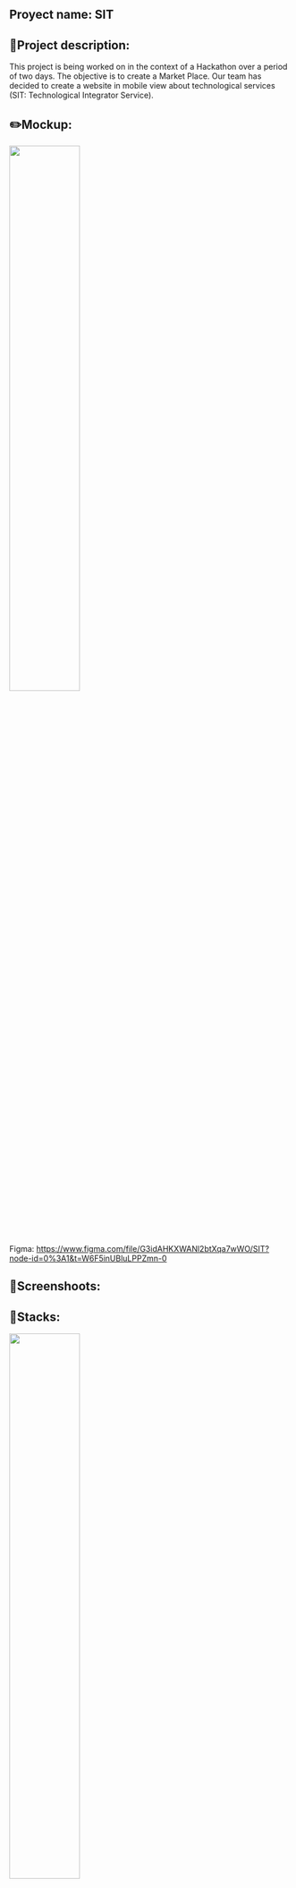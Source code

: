 ## Proyect name: SIT

## 📝Project description:

This project is being worked on in the context of a Hackathon over a period of two days. The objective is to create a Market Place. Our team has decided to create a website in mobile view about technological services (SIT: Technological Integrator Service).

## ✏️Mockup:
<img src="https://user-images.githubusercontent.com/113030390/220853472-b0736b0a-e8e0-4c44-b0ff-2ef0a9dafea1.png" width="50%"> 

Figma: https://www.figma.com/file/G3idAHKXWANl2btXqa7wWO/SIT?node-id=0%3A1&t=W6F5inUBluLPPZmn-0

## 📸Screenshoots:


## 🔧Stacks:

<img src="https://user-images.githubusercontent.com/113030390/220899126-eb22891a-ae54-4ba5-b052-2e5c86076fb9.png" width="50%"> 

## 👩‍💻Group members:
+ Génesis Carolay Vílchez Bolívar (Product Owner) https://github.com/Carol21d
+ Francisco Javier Bres Pérez (Scrum Master) https://github.com/JavierBres
+ Cristian Parra Gallego
+ Natalia Vorobyeva https://github.com/NataliaVorobyeva
+ Jessica Alexandra Jaramillo Moncada https://github.com/AlexandraJaramillo
+ Sergi Alsina Gonzalez https://github.com/SergiAlsina
+ Kiara Alexa Malásquez Montoya https://github.com/kiaramm10
+ Yamila Marquez Lobato https://github.com/Milacover
+ Elena Mª Pérez Arjona https://github.com/elenarjonap

## 💻How to install this project:

1. Clone the project
```bash
git clone https://github.com/Milacover/SIT
```

2. Install dependencies
```bash
      npm install
```

3. Install React Router
```bash
      npm install react-router-dom@6
```   

4. Install Bootstrap library
```bash
       npm add bootstrap 
```

5. Install React Icons
```bash
      npm i react-icons
```

6. Activate the server and keep this terminal open
```bash
      npm run dev
```   


## 📚Methodology:

- Methodology Agile with Scrum.
- Mob Programming.
- Pair Programming
- Solo Programming.

## 🧪Next Steps:

- Develop a real backend
- Create logging and different types of users 
- Add notifications and favorites
- Tests
